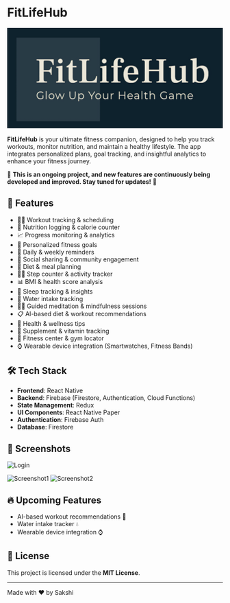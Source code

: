 # FitLifeHub

![FitLifeHub Banner](./app/assets/images/logo_wix.png)

**FitLifeHub** is your ultimate fitness companion, designed to help you track workouts, monitor nutrition, and maintain a healthy lifestyle. The app integrates personalized plans, goal tracking, and insightful analytics to enhance your fitness journey.

🚧 **This is an ongoing project, and new features are continuously being developed and improved. Stay tuned for updates!** 🚀

## 🚀 Features

- 🏋️‍♂️ Workout tracking & scheduling
- 🍎 Nutrition logging & calorie counter
- 📈 Progress monitoring & analytics
- 🎯 Personalized fitness goals
- 📅 Daily & weekly reminders
- 🔗 Social sharing & community engagement
- 🥗 Diet & meal planning
- 🏃‍♀️ Step counter & activity tracker
- 📊 BMI & health score analysis
- 🛌 Sleep tracking & insights
- 🚰 Water intake tracking
- 🧘‍♂️ Guided meditation & mindfulness sessions
- 📋 AI-based diet & workout recommendations
- 🏥 Health & wellness tips
- 💊 Supplement & vitamin tracking
- 📍 Fitness center & gym locator
- ⌚ Wearable device integration (Smartwatches, Fitness Bands)

## 🛠️ Tech Stack

- **Frontend**: React Native
- **Backend**: Firebase (Firestore, Authentication, Cloud Functions)
- **State Management**: Redux
- **UI Components**: React Native Paper
- **Authentication**: Firebase Auth
- **Database**: Firestore

## 📸 Screenshots

![Login](https://github.com/user-attachments/assets/c5295c7e-e5d4-4129-babd-04b5624f3be2)
<!-- ![Data Pages](./app/assets/images/Screenshot1.png)
![Data Pages](./app/assets/images/Screenshot2.png) -->
![Screenshot1](https://github.com/user-attachments/assets/939813c2-c333-4f0f-a2ef-3789472b1059)
![Screenshot2](https://github.com/user-attachments/assets/5343694e-c1d3-4911-a899-4a6ba163e063)

## 🔥 Upcoming Features

- AI-based workout recommendations 🤖
- Water intake tracker 💧
- Wearable device integration ⌚

## 📜 License

This project is licensed under the **MIT License**.

---

Made with ❤️ by Sakshi
